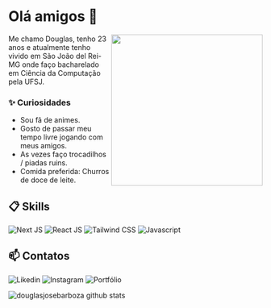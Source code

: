 # Olá amigos 👋

<img align="right" src="https://cdn-icons-png.flaticon.com/512/10169/10169719.png" width="300"/> 

Me chamo Douglas, tenho 23 anos e atualmente tenho vivido em São João del Rei-MG onde faço bacharelado em Ciência da Computação pela UFSJ.

### ✨ Curiosidades

- Sou fã de animes.
- Gosto de passar meu tempo livre jogando com meus amigos.
- As vezes faço trocadilhos / piadas ruins.
- Comida preferida: Churros de doce de leite.

## 📋 Skills

![Next JS](https://img.shields.io/badge/Next%20JS-%23000000?style=for-the-badge&logo=nextdotjs&labelColor=black)
![React JS](https://img.shields.io/badge/React%20JS-%2361DAFB?style=for-the-badge&logo=react&labelColor=black)
![Tailwind CSS](https://img.shields.io/badge/Tailwind%20CSS-%2306B6D4?style=for-the-badge&logo=tailwindcss&labelColor=black)
![Javascript](https://img.shields.io/badge/Javascript-%23F7DF1E?style=for-the-badge&logo=javascript&labelColor=black)

## 📫 Contatos

![Likedin](https://img.shields.io/badge/-%230A66C2?style=social&logo=linkedin&labelColor=black&link=https%3A%2F%2Fwww.linkedin.com%2Fin%2Fdouglasjosebarboza%2F)
![Instagram](https://img.shields.io/badge/-%23E4405F?style=social&logo=instagram&labelColor=black&link=https%3A%2F%2Fwww.instagram.com%2Fsilenty.jb%2F)
![Portfólio](https://img.shields.io/badge/Portf%C3%B3lio-%230A0A0A?style=social&logo=devdotto&labelColor=black&link=https%3A%2F%2Fdouglasjosebarboza.vercel.app%2F)


![douglasjosebarboza github stats](https://github-readme-stats.vercel.app/api?username=douglasjosebarboza&hide=[%22issues%22]&show_icons=true&theme=github_dark)

